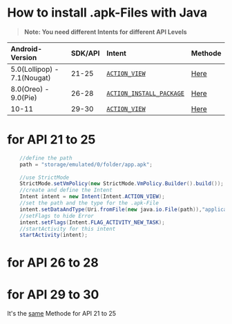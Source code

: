 # How to install .apk-Files with Java

>**Note: You need different Intents for different API Levels**

| Android-Version             | SDK/API | Intent                                                                                                            | Methode |
|:----------------------------|:--------|:------------------------------------------------------------------------------------------------------------------|:--------|
| 5.0(Lollipop) - 7.1(Nougat) | 21-25   | [`ACTION_VIEW`](https://developer.android.com/reference/android/content/Intent#ACTION_VIEW)                       | [Here](#for-api-21-to-25)
| 8.0(Oreo) - 9.0(Pie)        | 26-28   | [`ACTION_INSTALL_PACKAGE`](https://developer.android.com/reference/android/content/Intent#ACTION_INSTALL_PACKAGE) | [Here](#for-api-26-to-28)
| 10-11                       | 29-30   | [`ACTION_VIEW`](https://developer.android.com/reference/android/content/Intent#ACTION_VIEW)                       | [Here](#for-api-29-to-30)
    
# for API 21 to 25

```java
    //define the path
    path = "storage/emulated/0/folder/app.apk";
    
    //use StrictMode
    StrictMode.setVmPolicy(new StrictMode.VmPolicy.Builder().build());
    //create and define the Intent
    Intent intent = new Intent(Intent.ACTION_VIEW);
    //set the path and the type for the .apk-File
    intent.setDataAndType(Uri.fromFile(new java.io.File(path)),"application/vnd.android.package-archive");
    //setFlags to hide Error
    intent.setFlags(Intent.FLAG_ACTIVITY_NEW_TASK);
    //startActivity for this intent
    startActivity(intent);
```

# for API 26 to 28

# for API 29 to 30

It's the [same](#for-api-21-to-25) Methode for API 21 to 25

